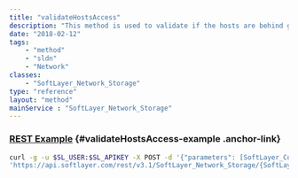 ```yaml
---
title: "validateHostsAccess"
description: "This method is used to validate if the hosts are behind gateway or not from [SoftLayer_Network_Subnet|SoftLayer_Network_Subnet_IpAddress] objects. This returns [SoftLayer_Container_Network_Storage_HostsGatewayInformation] object containing the host details along with a boolean attribute which indicates if it's behind the gateway or not. "
date: "2018-02-12"
tags:
    - "method"
    - "sldn"
    - "Network"
classes:
    - "SoftLayer_Network_Storage"
type: "reference"
layout: "method"
mainService : "SoftLayer_Network_Storage"
---
```


### [REST Example](#validateHostsAccess-example) <a href="/article/rest/"><i class="fas fa-question"></i></a> {#validateHostsAccess-example .anchor-link} 
```bash
curl -g -u $SL_USER:$SL_APIKEY -X POST -d '{"parameters": [SoftLayer_Container_Network_Storage_Host]}' \
'https://api.softlayer.com/rest/v3.1/SoftLayer_Network_Storage/{SoftLayer_Network_StorageID}/validateHostsAccess'
```
